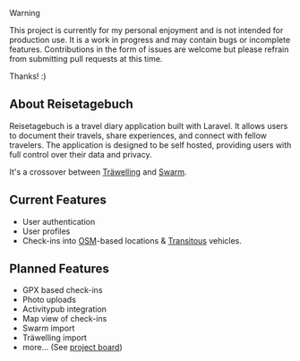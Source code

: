 
> [!WARNING]  
> This project is currently for my personal enjoyment and is not intended for production use.
> It is a work in progress and may contain bugs or incomplete features.
> Contributions in the form of issues are welcome but please refrain from submitting pull requests at this time.
> 
> Thanks! :)

## About Reisetagebuch

Reisetagebuch is a travel diary application built with Laravel.
It allows users to document their travels, share experiences, and connect with fellow travelers.
The application is designed to be self hosted, providing users with full control over their data and privacy.

It's a crossover between [Träwelling](https://github.com/traewelling/traewelling) and [Swarm](https://swarmapp.com/).

## Current Features
- User authentication
- User profiles
- Check-ins into [OSM](https://openstreetmap.org)-based locations & [Transitous](https://transitous.com/) vehicles.

## Planned Features
- GPX based check-ins
- Photo uploads
- Activitypub integration
- Map view of check-ins
- Swarm import
- Träwelling import
- more... (See [project board](https://github.com/users/HerrLevin/projects/2))

